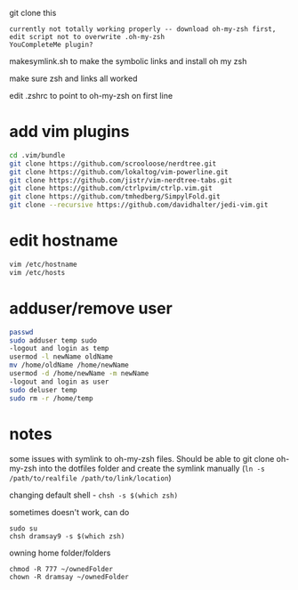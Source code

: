 git clone this

```
currently not totally working properly -- download oh-my-zsh first, edit script not to overwrite .oh-my-zsh
YouCompleteMe plugin?
```

makesymlink.sh to make the symbolic links and install oh my zsh

make sure zsh and links all worked

edit .zshrc to point to oh-my-zsh on first line

# add vim plugins
```bash
cd .vim/bundle
git clone https://github.com/scrooloose/nerdtree.git
git clone https://github.com/lokaltog/vim-powerline.git
git clone https://github.com/jistr/vim-nerdtree-tabs.git
git clone https://github.com/ctrlpvim/ctrlp.vim.git
git clone https://github.com/tmhedberg/SimpylFold.git
git clone --recursive https://github.com/davidhalter/jedi-vim.git
```

# edit hostname
```bash
vim /etc/hostname
vim /etc/hosts
```

# adduser/remove user
```bash
passwd
sudo adduser temp sudo
-logout and login as temp
usermod -l newName oldName
mv /home/oldName /home/newName
usermod -d /home/newName -m newName
-logout and login as user
sudo deluser temp
sudo rm -r /home/temp
```

# notes
some issues with symlink to oh-my-zsh files.  Should be able to git clone oh-my-zsh into the dotfiles folder and create the symlink manually (```ln -s /path/to/realfile /path/to/link/location```)

changing default shell - ```chsh -s $(which zsh)```

sometimes doesn't work, can do 
```
sudo su
chsh dramsay9 -s $(which zsh)
```

owning home folder/folders
```
chmod -R 777 ~/ownedFolder
chown -R dramsay ~/ownedFolder
```
